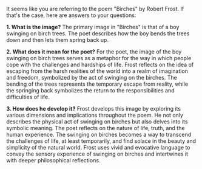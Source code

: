 It seems like you are referring to the poem "Birches" by Robert Frost. If that's the case, here are answers to your questions:

**1. What is the image?**
The primary image in "Birches" is that of a boy swinging on birch trees. The poet describes how the boy bends the trees down and then lets them spring back up.

**2. What does it mean for the poet?**
For the poet, the image of the boy swinging on birch trees serves as a metaphor for the way in which people cope with the challenges and hardships of life. Frost reflects on the idea of escaping from the harsh realities of the world into a realm of imagination and freedom, symbolized by the act of swinging on the birches. The bending of the trees represents the temporary escape from reality, while the springing back symbolizes the return to the responsibilities and difficulties of life.

**3. How does he develop it?**
Frost develops this image by exploring its various dimensions and implications throughout the poem. He not only describes the physical act of swinging on birches but also delves into its symbolic meaning. The poet reflects on the nature of life, truth, and the human experience. The swinging on birches becomes a way to transcend the challenges of life, at least temporarily, and find solace in the beauty and simplicity of the natural world. Frost uses vivid and evocative language to convey the sensory experience of swinging on birches and intertwines it with deeper philosophical reflections.